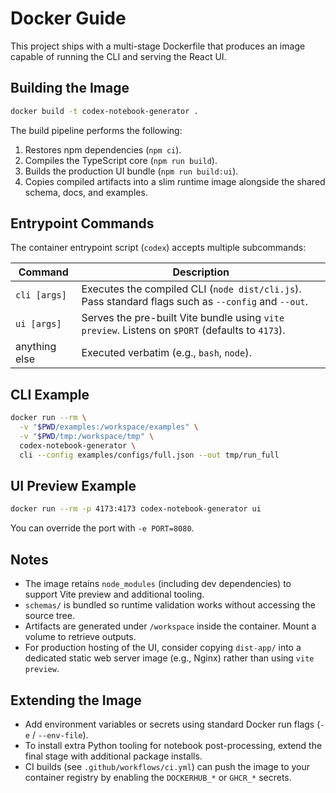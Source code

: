 ﻿# Docker Guide

This project ships with a multi-stage Dockerfile that produces an image capable of running the CLI and serving the React UI.

## Building the Image

```bash
docker build -t codex-notebook-generator .
```

The build pipeline performs the following:

1. Restores npm dependencies (`npm ci`).
2. Compiles the TypeScript core (`npm run build`).
3. Builds the production UI bundle (`npm run build:ui`).
4. Copies compiled artifacts into a slim runtime image alongside the shared schema, docs, and examples.

## Entrypoint Commands

The container entrypoint script (`codex`) accepts multiple subcommands:

| Command | Description |
|---------|-------------|
| `cli [args]` | Executes the compiled CLI (`node dist/cli.js`). Pass standard flags such as `--config` and `--out`. |
| `ui [args]` | Serves the pre-built Vite bundle using `vite preview`. Listens on `$PORT` (defaults to `4173`). |
| anything else | Executed verbatim (e.g., `bash`, `node`). |

## CLI Example

```bash
docker run --rm \
  -v "$PWD/examples:/workspace/examples" \
  -v "$PWD/tmp:/workspace/tmp" \
  codex-notebook-generator \
  cli --config examples/configs/full.json --out tmp/run_full
```

## UI Preview Example

```bash
docker run --rm -p 4173:4173 codex-notebook-generator ui
```

You can override the port with `-e PORT=8080`.

## Notes

- The image retains `node_modules` (including dev dependencies) to support Vite preview and additional tooling.
- `schemas/` is bundled so runtime validation works without accessing the source tree.
- Artifacts are generated under `/workspace` inside the container. Mount a volume to retrieve outputs.
- For production hosting of the UI, consider copying `dist-app/` into a dedicated static web server image (e.g., Nginx) rather than using `vite preview`.

## Extending the Image

- Add environment variables or secrets using standard Docker run flags (`-e` / `--env-file`).
- To install extra Python tooling for notebook post-processing, extend the final stage with additional package installs.
- CI builds (see `.github/workflows/ci.yml`) can push the image to your container registry by enabling the `DOCKERHUB_*` or `GHCR_*` secrets.
